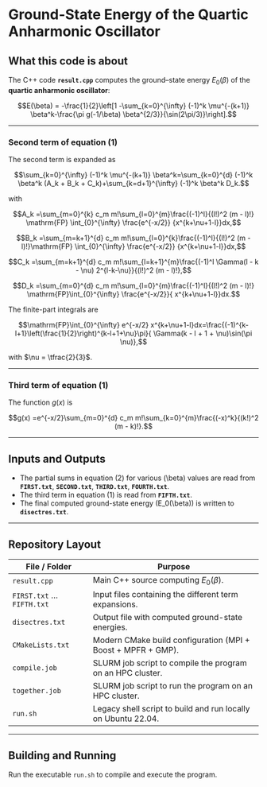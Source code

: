 # Ground-State Energy of the Quartic Anharmonic Oscillator  

## What this code is about

The C++ code **`result.cpp`** computes the ground–state energy $E_0(\beta)$ of the **quartic anharmonic oscillator**:

$$E(\beta) = -\frac{1}{2}\left[1 -\sum_{k=0}^{\infty} (-1)^k \mu^{-(k+1)} \beta^k-\frac{\pi g(-1/\beta) \beta^{2/3}}{\sin(2\pi/3)}\right].$$

---

### Second term of equation (1)

The second term is expanded as

$$\sum_{k=0}^{\infty} (-1)^k \mu^{-(k+1)} \beta^k=\sum_{k=0}^{d} (-1)^k \beta^k (A_k + B_k + C_k)+\sum_{k=d+1}^{\infty} (-1)^k \beta^k D_k.$$

with

$$A_k =\sum_{m=0}^{k} c_m m!\sum_{l=0}^{m}\frac{(-1)^l}{(l!)^2 (m - l)!} \mathrm{FP} \int_{0}^{\infty} \frac{e^{-x/2}} {x^{k+\nu+1-l}}dx,$$

$$B_k =\sum_{m=k+1}^{d} c_m m!\sum_{l=0}^{k}\frac{(-1)^l}{(l!)^2 (m - l)!}\mathrm{FP} \int_{0}^{\infty} \frac{e^{-x/2}} {x^{k+\nu+1-l}}dx,$$

$$C_k =\sum_{m=k+1}^{d} c_m m!\sum_{l=k+1}^{m}\frac{(-1)^l \Gamma(l - k - \nu) 2^{l-k-\nu}}{(l!)^2 (m - l)!},$$

$$D_k =\sum_{m=0}^{d} c_m m!\sum_{l=0}^{m}\frac{(-1)^l}{(l!)^2 (m - l)!} \mathrm{FP}\int_{0}^{\infty} \frac{e^{-x/2}}{ x^{k+\nu+1-l}}dx.$$

The finite-part integrals are

$$\mathrm{FP}\int_{0}^{\infty} e^{-x/2} x^{k+\nu+1-l}dx=\frac{(-1)^{k-l+1}\left(\frac{1}{2}\right)^{k-l+1+\nu}\pi}{ \Gamma(k - l + 1 + \nu)\sin(\pi \nu)},$$

with $\nu = \tfrac{2}{3}$.

---

### Third term of equation (1)

The function $g(x)$ is

$$g(x) =e^{-x/2}\sum_{m=0}^{d} c_m m!\sum_{k=0}^{m}\frac{(-x)^k}{(k!)^2 (m - k)!}.$$

---

## Inputs and Outputs

* The partial sums in equation (2) for various \(\beta\) values are read from  
  **`FIRST.txt`**, **`SECOND.txt`**, **`THIRD.txt`**, **`FOURTH.txt`**.
* The third term in equation (1) is read from **`FIFTH.txt`**.
* The final computed ground-state energy \(E_0(\beta)\) is written to **`disectres.txt`**.

---

## Repository Layout

| File / Folder     | Purpose                                                                 |
|-------------------|-------------------------------------------------------------------------|
| `result.cpp`      | Main C++ source computing $E_0(\beta)$.                                |
| `FIRST.txt` … `FIFTH.txt` | Input files containing the different term expansions.            |
| `disectres.txt`   | Output file with computed ground-state energies.                         |
| `CMakeLists.txt`  | Modern CMake build configuration (MPI + Boost + MPFR + GMP).            |
| `compile.job`     | SLURM job script to compile the program on an HPC cluster.              |
| `together.job`    | SLURM job script to run the program on an HPC cluster.                  |
| `run.sh`         | Legacy shell script to build and run locally on Ubuntu 22.04.           |

---

## Building and Running

Run the executable `run.sh` to compile and execute the program.  
